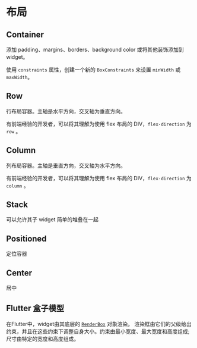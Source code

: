 # 布局

## Container

添加 padding、margins、borders、background color 或将其他装饰添加到 widget。

使用 `constraints` 属性，创建一个新的 `BoxConstraints` 来设置 `minWidth` 或 `maxWidth`。

## Row

行布局容器。主轴是水平方向，交叉轴为垂直方向。

有前端经验的开发者，可以将其理解为使用 flex 布局的 DIV，`flex-direction` 为 `row` 。

## Column

列布局容器。主轴是垂直方向，交叉轴为水平方向。

有前端经验的开发者，可以将其理解为使用 flex 布局的 DIV，`flex-direction` 为 `column` 。

## Stack

可以允许其子 widget 简单的堆叠在一起

## Positioned

定位容器

## Center

居中

## Flutter 盒子模型

在Flutter中，widget由其底层的 [`RenderBox`](https://docs.flutter.io/flutter/rendering/RenderBox-class.html) 对象渲染。 渲染框由它们的父级给出约束，并且在这些约束下调整自身大小。约束由最小宽度、最大宽度和高度组成; 尺寸由特定的宽度和高度组成。

